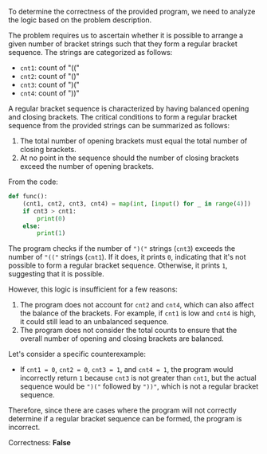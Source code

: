To determine the correctness of the provided program, we need to analyze the logic based on the problem description.

The problem requires us to ascertain whether it is possible to arrange a given number of bracket strings such that they form a regular bracket sequence. The strings are categorized as follows:
- `cnt1`: count of "(("
- `cnt2`: count of "()"
- `cnt3`: count of ")("
- `cnt4`: count of "))"

A regular bracket sequence is characterized by having balanced opening and closing brackets. The critical conditions to form a regular bracket sequence from the provided strings can be summarized as follows:

1. The total number of opening brackets must equal the total number of closing brackets.
2. At no point in the sequence should the number of closing brackets exceed the number of opening brackets.

From the code:
```python
def func():
    (cnt1, cnt2, cnt3, cnt4) = map(int, [input() for _ in range(4)])
    if cnt3 > cnt1:
        print(0)
    else:
        print(1)
```

The program checks if the number of `")("` strings (`cnt3`) exceeds the number of `"(("` strings (`cnt1`). If it does, it prints `0`, indicating that it's not possible to form a regular bracket sequence. Otherwise, it prints `1`, suggesting that it is possible.

However, this logic is insufficient for a few reasons:

1. The program does not account for `cnt2` and `cnt4`, which can also affect the balance of the brackets. For example, if `cnt1` is low and `cnt4` is high, it could still lead to an unbalanced sequence.
2. The program does not consider the total counts to ensure that the overall number of opening and closing brackets are balanced.

Let's consider a specific counterexample:
- If `cnt1 = 0`, `cnt2 = 0`, `cnt3 = 1`, and `cnt4 = 1`, the program would incorrectly return `1` because `cnt3` is not greater than `cnt1`, but the actual sequence would be `")("` followed by `"))"`, which is not a regular bracket sequence.

Therefore, since there are cases where the program will not correctly determine if a regular bracket sequence can be formed, the program is incorrect.

Correctness: **False**